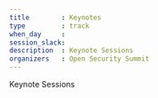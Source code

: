 ```yaml
---
title        : Keynotes
type         : track
when_day     :
session_slack:
description  : Keynote Sessions
organizers   : Open Security Summit
---
```


Keynote Sessions

